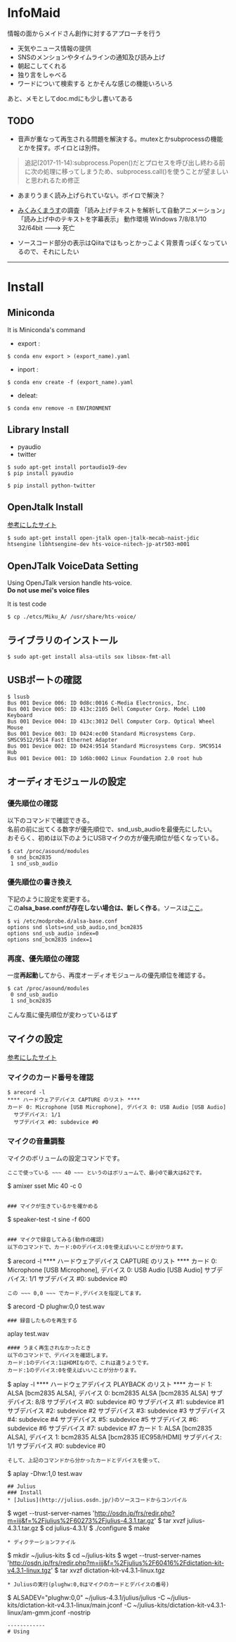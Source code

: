 # InfoMaid
情報の面からメイドさん創作に対するアプローチを行う
  
* 天気やニュース情報の提供
* SNSのメンションやタイムラインの通知及び読み上げ
* 朝起こしてくれる
* 独り言をしゃべる
* ワードについて検索する
とかそんな感じの機能いろいろ

あと、メモとしてdoc.mdにも少し書いてある

## TODO 
* 音声が重なって再生される問題を解決する。mutexとかsubprocessの機能とかを探す。ボイロとは別件。  
 > 追記(2017-11-14):subprocess.Popen()だとプロセスを呼び出し終わる前に次の処理に移ってしまうため、subprocess.call()を使うことが望ましいと思われるため修正

* あまりうまく読み上げられていない。ボイロで解決？

* [みくみくまうす](http://mikumikumouth.net/)の調査  「読み上げテキストを解析して自動アニメーション」「読み上げ中のテキストを字幕表示」
  動作環境 Windows 7/8/8.1/10 32/64bit ---> 死亡

* ソースコード部分の表示はQiitaではもっとかっこよく背景青っぽくなっているので、それにしたい
------------
# Install
## Miniconda
It is Miniconda's command 
* export : 
~~~
$ conda env export > (export_name).yaml
~~~
* inport : 
~~~
$ conda env create -f (export_name).yaml
~~~
* deleat:
~~~
$ conda env remove -n ENVIRONMENT
~~~

## Library Install
* pyaudio
* twitter
~~~
$ sudo apt-get install portaudio19-dev
$ pip install pyaudio

$ pip install python-twitter
~~~

## OpenJtalk Install
[参考にしたサイト](http://shokai.org/blog/archives/6893)  
~~~
$ sudo apt-get install open-jtalk open-jtalk-mecab-naist-jdic htsengine libhtsengine-dev hts-voice-nitech-jp-atr503-m001
~~~

## OpenJTalk VoiceData Setting
Using OpenJTalk version handle hts-voice.  
**Do not use mei's voice files**  
  
It is test code
~~~
$ cp ./etcs/Miku_A/ /usr/share/hts-voice/
~~~

## ライブラリのインストール
~~~
$ sudo apt-get install alsa-utils sox libsox-fmt-all
~~~
## USBポートの確認
~~~
$ lsusb
Bus 001 Device 006: ID 0d8c:0016 C-Media Electronics, Inc. 
Bus 001 Device 005: ID 413c:2105 Dell Computer Corp. Model L100 Keyboard
Bus 001 Device 004: ID 413c:3012 Dell Computer Corp. Optical Wheel Mouse
Bus 001 Device 003: ID 0424:ec00 Standard Microsystems Corp. SMSC9512/9514 Fast Ethernet Adapter
Bus 001 Device 002: ID 0424:9514 Standard Microsystems Corp. SMC9514 Hub
Bus 001 Device 001: ID 1d6b:0002 Linux Foundation 2.0 root hub
~~~

## オーディオモジュールの設定
### 優先順位の確認
以下のコマンドで確認できる。  
名前の前に出てくる数字が優先順位で、snd_usb_audioを最優先にしたい。  
おそらく、初めは以下のようにUSBマイクの方が優先順位が低くなっている。
~~~
$ cat /proc/asound/modules
 0 snd_bcm2835
 1 snd_usb_audio
~~~

### 優先順位の書き換え
下記のように設定を変更する。  
この**alsa_base.confが存在しない場合は、新しく作る**。ソースは[ここ](https://qiita.com/kinpira/items/75513eaab6eed19da9a3)。
~~~
$ vi /etc/modprobe.d/alsa-base.conf
options snd slots=snd_usb_audio,snd_bcm2835
options snd_usb_audio index=0
options snd_bcm2835 index=1
~~~

### 再度、優先順位の確認
一度**再起動**してから、再度オーディオモジュールの優先順位を確認する。
~~~
$ cat /proc/asound/modules
 0 snd_usb_audio
 1 snd_bcm2835
~~~
こんな風に優先順位が変わっているはず

## マイクの設定
[参考にしたサイト](https://qiita.com/t_oginogin/items/f0ba9d2eb622c05558f4)
### マイクのカード番号を確認
~~~
$ arecord -l
**** ハードウェアデバイス CAPTURE のリスト ****
カード 0: Microphone [USB Microphone], デバイス 0: USB Audio [USB Audio]
  サブデバイス: 1/1
  サブデバイス #0: subdevice #0
~~~

### マイクの音量調整
マイクのボリュームの設定コマンドです。  
 ~~~ -c 0 ~~~ ではさっき調べたカード番号を入れます。
ここで使っている ~~~ 40 ~~~ というのはボリュームで、最小0で最大は62です。
~~~
$ amixer sset Mic 40 -c 0
~~~

### マイクが生きているかを確かめる
~~~
$ speaker-test -t sine -f 600
~~~

### マイクで録音してみる(動作の確認)
以下のコマンドで、カード:0のデバイス:0を使えばいいことが分かります。
~~~
$ arecord -l
**** ハードウェアデバイス CAPTURE のリスト ****
カード 0: Microphone [USB Microphone], デバイス 0: USB Audio [USB Audio]
  サブデバイス: 1/1
  サブデバイス #0: subdevice #0
~~~
この ~~~ 0,0 ~~~ でカード,デバイスを指定してます。
~~~
$ arecord -D plughw:0,0 test.wav
~~~
### 録音したものを再生する
~~~
aplay test.wav
~~~
#### うまく再生されなかったとき
以下のコマンドで、デバイスを確認します。  
カード:1のデバイス:1はHDMIなので、これは違うようです。  
カード:1のデバイス:0を使えばいいことが分かります。
~~~
$ aplay -l
**** ハードウェアデバイス PLAYBACK のリスト ****
カード 1: ALSA [bcm2835 ALSA], デバイス 0: bcm2835 ALSA [bcm2835 ALSA]
    サブデバイス: 8/8
    サブデバイス #0: subdevice #0
    サブデバイス #1: subdevice #1
    サブデバイス #2: subdevice #2
    サブデバイス #3: subdevice #3
    サブデバイス #4: subdevice #4
    サブデバイス #5: subdevice #5
    サブデバイス #6: subdevice #6
    サブデバイス #7: subdevice #7
カード 1: ALSA [bcm2835 ALSA], デバイス 1: bcm2835 ALSA [bcm2835 IEC958/HDMI]
    サブデバイス: 1/1
    サブデバイス #0: subdevice #0
~~~
そして、上記のコマンドから分かったカードとデバイスを使って、
~~~
$ aplay -Dhw:1,0 test.wav
~~~
## Julius
### Install
* [Julius](http://julius.osdn.jp/)のソースコードからコンパイル
~~~
$ wget --trust-server-names 'http://osdn.jp/frs/redir.php?m=iij&f=%2Fjulius%2F60273%2Fjulius-4.3.1.tar.gz'
$ tar xvzf julius-4.3.1.tar.gz
$ cd julius-4.3.1/
$ ./configure
$ make
~~~
* ディクテーションファイル
~~~
$ mkdir ~/julius-kits
$ cd ~/julius-kits
$ wget --trust-server-names 'http://osdn.jp/frs/redir.php?m=iij&f=%2Fjulius%2F60416%2Fdictation-kit-v4.3.1-linux.tgz'
$ tar xvzf dictation-kit-v4.3.1-linux.tgz
~~~
* Juliusの実行(plughw:0,0はマイクのカードとデバイスの番号)
~~~
$ ALSADEV="plughw:0,0" ~/julius-4.3.1/julius/julius -C ~/julius-kits/dictation-kit-v4.3.1-linux/main.jconf -C ~/julius-kits/dictation-kit-v4.3.1-linux/am-gmm.jconf -nostrip
~~~
------------
# Using
